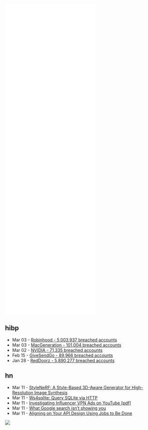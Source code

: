 ![Metrics](https://raw.githubusercontent.com/phixion/phixion/master/metrics.svg)

## hibp

<!--
for https://github.com/phixion/phixion/blob/main/.github/workflows/feeds.yml
-->
<!--START_SECTION:haveibeenpwnd-->
- Mar 03 - [Robinhood - 5,003,937 breached accounts](https://haveibeenpwned.com/PwnedWebsites#Robinhood)
- Mar 03 - [MacGeneration - 101,004 breached accounts](https://haveibeenpwned.com/PwnedWebsites#MacGeneration)
- Mar 02 - [NVIDIA - 71,335 breached accounts](https://haveibeenpwned.com/PwnedWebsites#NVIDIA)
- Feb 15 - [GiveSendGo - 89,966 breached accounts](https://haveibeenpwned.com/PwnedWebsites#GiveSendGo)
- Jan 28 - [RedDoorz - 5,890,277 breached accounts](https://haveibeenpwned.com/PwnedWebsites#RedDoorz)
<!--END_SECTION:haveibeenpwnd-->

## hn

<!--
for https://github.com/phixion/phixion/blob/main/.github/workflows/feeds.yml
-->
<!--START_SECTION:hn-->
- Mar 11 - [StyleNeRF: A Style-Based 3D-Aware Generator for High-Resolution Image Synthesis](http://jiataogu.me/style_nerf/)
- Mar 11 - [Ws4sqlite: Query SQLite via HTTP](https://github.com/proofrock/ws4sqlite)
- Mar 11 - [Investigating Influencer VPN Ads on YouTube [pdf]](https://www.cs.umd.edu/~dml/papers/vpn-ads-oakland22.pdf)
- Mar 11 - [What Google search isn’t showing you](https://www.newyorker.com/culture/infinite-scroll/what-google-search-isnt-showing-you)
- Mar 11 - [Aligning on Your API Design Using Jobs to Be Done](https://blog.stoplight.io/aligning-on-your-api-design-using-jobs-to-be-done)
<!--END_SECTION:hn-->

<!--
for https://yhype.me
-->
![](https://hit.yhype.me/github/profile?user_id=13013670)
